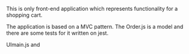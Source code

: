 This is only front-end application which represents functionality for a shopping cart.

The application is based on a MVC pattern. The Order.js is a model and there are some tests
for it written on jest. 

UImain.js and 